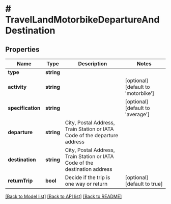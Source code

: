# # TravelLandMotorbikeDepartureAndDestination

## Properties

Name | Type | Description | Notes
------------ | ------------- | ------------- | -------------
**type** | **string** |  |
**activity** | **string** |  | [optional] [default to 'motorbike']
**specification** | **string** |  | [optional] [default to 'average']
**departure** | **string** | City, Postal Address, Train Station or IATA Code of the departure address |
**destination** | **string** | City, Postal Address, Train Station or IATA Code of the destination address |
**returnTrip** | **bool** | Decide if the trip is one way or return | [optional] [default to true]

[[Back to Model list]](../../README.md#models) [[Back to API list]](../../README.md#endpoints) [[Back to README]](../../README.md)

